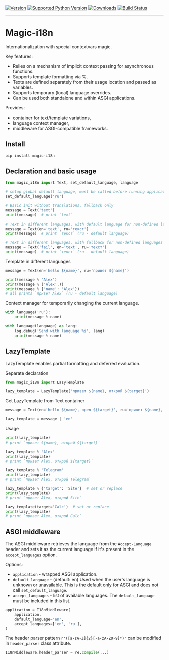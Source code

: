 [![Version][version-image]][pypi-url]
[![Supported Python Version][py-versions-image]][pypi-url]
[![Downloads][downloads-image]][pypi-url]
[![Build Status][build-image]][build-url]

---

# Magic-i18n

Internationalization with special contextvars magic.


Key features:

- Relies on a mechanism of implicit context passing for asynchronous functions.
- Supports template formatting via %.
- Texts are defined separately from their usage location and passed as variables.
- Supports temporary (local) language overrides.
- Can be used both standalone and within ASGI applications.


Provides:

- container for text/template variations,
- language context manager,
- middleware for ASGI-compatible frameworks.


## Install

```sh
pip install magic-i18n
```


## Declaration and basic usage

```python
from magic_i18n import Text, set_default_language, language

# setup global default language, must be called before running application
set_default_language('ru')

# Basic init without translations, fallback only
message = Text('text')
print(message)  # print `text`

# Text in different languages, with default language for non-defined languages
message = Text(en='text', ru='текст')
print(message)  # print `текст` (ru - default language)

# Text in different languages, with fallback for non-defined languages
message = Text('fail', en='text', ru='текст')
print(message)  # print `текст` (ru - default language)
```

Template in different languages

```python
message = Text(en='hello ${name}', ru='привет ${name}')

print(message % 'Alex')  
print(message % ('Alex',))  
print(message % {'name': 'Alex'})  
# all prints `привет Alex` (ru - default language)
```

Context manager for temporarily changing the current language.

```python
with language('ru'):
    print(message % name)

with language(language) as lang:
    log.debug('Send with language %s', lang)
    print(message % name)
```


## LazyTemplate

LazyTemplate enables partial formatting and deferred evaluation.

Separate declaration

```python
from magic_i18n import LazyTemplate

lazy_template = LazyTemplate('привет ${name}, открой ${target}')
```

Get LazyTemplate from Text container

```python
message = Text(en='hello ${name}, open ${target}', ru='привет ${name}, открой ${target}')

lazy_template = message | 'en'
```

Usage

```python
print(lazy_template)
# print `привет ${name}, открой ${target}`

lazy_template % 'Alex'
print(lazy_template)
# print `привет Alex, открой ${target}`

lazy_template % 'Telegram'
print(lazy_template)
# print `привет Alex, открой Telegram`

lazy_template % {'target': 'Site'}  # set or replace
print(lazy_template)
# print `привет Alex, открой Site`

lazy_template(target='Calc')  # set or replace
print(lazy_template)
# print `привет Alex, открой Calc`
```


## ASGI middleware
The ASGI middleware retrieves the language from the `Accept-Language` header 
and sets it as the current language if it's present in the `accept_languages` option.

Options:
- `application` - wrapped ASGI application.
- `default_language` - (default: en) Used when the user's language is unknown or 
    unavailable. This is the default only for ASGI and does not call `set_default_language`.
- `accept_languages` - list of available languages. The `default_language` must be included 
    in this list.

```python
application = I18nMiddleware(
    application,
    default_language='en',
    accept_languages=['en', 'ru'],
)
```

The header parser pattern `r'([a-zA-Z]{2}[-a-zA-Z0-9]*)'` can be modified in 
`header_parser` class attribute.

```python
I18nMiddleware.header_parser = re.compile(...)
```


<!-- Badges -->
[pypi-url]: https://pypi.org/project/magic-i18n
[version-image]: https://img.shields.io/pypi/v/magic-i18n.svg
[py-versions-image]: https://img.shields.io/pypi/pyversions/magic-i18n.svg
[downloads-image]: https://img.shields.io/pypi/dm/magic-i18n.svg
[build-url]: https://github.com/scailer/magic-i18n/actions
[build-image]: https://github.com/scailer/magic-i18n/workflows/Tests/badge.svg

